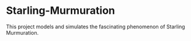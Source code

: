 # Starling-Murmuration
This project models and simulates the fascinating phenomenon of Starling Murmuration.
